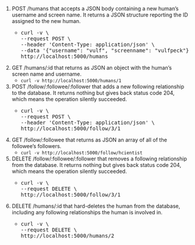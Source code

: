 1. POST /humans that accepts a JSON body containing a new human’s username and screen name. It returns a JSON structure reporting the ID assigned to the new human.<ul><li>
   <pre>curl -v \
   --request POST \
   --header 'Content-Type: application/json' \
   --data '{"username": "vulf", "screenname": "vulfpeck"}' \
   http://localhost:5000/humans</pre>
   </li></ul>
1. GET /humans/:id that returns as JSON an object with the human’s screen name and username.
   - `curl -v http://localhost:5000/humans/1`
1. POST /follow/:followee/:follower that adds a new following relationship to the database. It returns nothing but gives back status code 204, which means the operation silently succeeded.<ul><li>
      <pre>curl -v \
   --request POST \
   --header 'Content-Type: application/json' \
   http://localhost:5000/follow/3/1</pre>
      </li></ul>
1. GET /follow/:followee that returns as JSON an array of all of the followee’s followers.
   - `curl -v http://localhost:5000/follow/hcientist`
1. DELETE /follow/:followee/:follower that removes a following relationship from the database. It returns nothing but gives back status code 204, which means the operation silently succeeded.<ul><li>
     <pre>curl -v \
   --request DELETE \
   http://localhost:5000/follow/3/1</pre></li></ul>
1. DELETE /humans/:id that hard-deletes the human from the database, including any following relationships the human is involved in.<ul><li>
     <pre>curl -v \
   --request DELETE \
   http://localhost:5000/humans/2</pre></li></ul>
